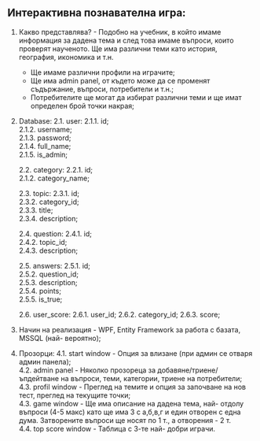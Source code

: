 ## Интерактивна познавателна игра: <br/>
 1. Какво представлява? - Подобно на учебник, в който имаме информация за дадена тема и след това
	имаме въпроси, които проверят наученото. Ще има различни теми като история, география, икономика и т.н. <br/>
	- Ще имаме различни профили на играчите;<br/>
	- Ще има admin panel, от където може да се променят съдържание, въпроси, потребители и т.н.;<br/>
	- Потребителите ще могат да избират различни теми и ще имат определен брой точки накрая;<br/>

 2. Database:
	2.1. user:
		2.1.1. id;<br/>
		2.1.2. username;<br/>
		2.1.3. password;<br/>
		2.1.4. full_name;<br/>
		2.1.5. is_admin;<br/>
		
	2.2. category:
		2.2.1. id;<br/>
		2.1.2. category_name;<br/>
		
	2.3. topic:
		2.3.1. id;<br/>
		2.3.2. category_id;<br/>
		2.3.3. title;<br/>
		2.3.4. description;<br/>
		
	2.4. question:
		2.4.1. id;<br/>
		2.4.2. topic_id;<br/>
		2.4.3. description;<br/>
		
	2.5. answers:
		2.5.1. id;<br/>
		2.5.2. question_id;<br/>
		2.5.3. description;<br/>
		2.5.4. points;<br/>
		2.5.5. is_true;<br/>
		
	2.6. user_score:
		2.6.1. user_id;
		2.6.2. category_id;
		2.6.3. score;
	
 3. Начин на реализация - WPF, Entity Framework за работа с базата, MSSQL (най- вероятно);<br/>
 
 4. Прозорци:
	4.1. start window - Опция за влизане (при админ се отваря админ панела);<br/>
	4.2. admin panel - Няколко прозореца за добавяне/триене/ъпдейтване на въпроси, теми, категории, триене на
		потребители;<br/>
	4.3. profil window - Преглед на темите и опция за започване на нов тест, преглед на текущите точки;<br/>
	4.3. game window - Ще има описание на дадена тема, най- отдолу въпроси (4-5 макс) като ще има 3 с а,б,в,г
		и един отворен с една дума. Затворените въпроси ще носят по 1 т., а отворения - 2 т. <br/>
	4.4. top score window - Таблица с 3-те най- добри играчи. <br/>
